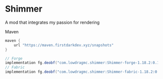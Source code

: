 # Shimmer
A mod that integrates my passion for rendering

Maven

```gradle
maven {
    url "https://maven.firstdarkdev.xyz/snapshots"
}

// Forge
implementation fg.deobf("com.lowdragmc.shimmer:Shimmer-forge-1.18.2:0.1.1")
// Fabric
implementation fg.deobf("com.lowdragmc.shimmer:Shimmer-fabric-1.18.2:0.1.1")
```
